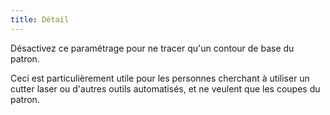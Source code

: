 ```yaml
---
title: Détail
---
```


Désactivez ce paramétrage pour ne tracer qu'un contour de base du patron.

Ceci est particulièrement utile pour les personnes cherchant à utiliser un cutter laser ou d'autres outils automatisés, et ne veulent que les coupes du patron.

